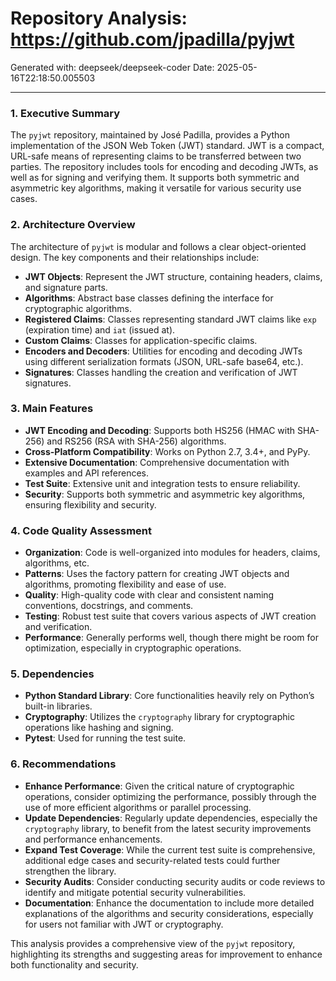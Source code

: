 # Repository Analysis: https://github.com/jpadilla/pyjwt

Generated with: deepseek/deepseek-coder
Date: 2025-05-16T22:18:50.005503

---

 ### 1. Executive Summary
The `pyjwt` repository, maintained by José Padilla, provides a Python implementation of the JSON Web Token (JWT) standard. JWT is a compact, URL-safe means of representing claims to be transferred between two parties. The repository includes tools for encoding and decoding JWTs, as well as for signing and verifying them. It supports both symmetric and asymmetric key algorithms, making it versatile for various security use cases.

### 2. Architecture Overview
The architecture of `pyjwt` is modular and follows a clear object-oriented design. The key components and their relationships include:
- **JWT Objects**: Represent the JWT structure, containing headers, claims, and signature parts.
- **Algorithms**: Abstract base classes defining the interface for cryptographic algorithms.
- **Registered Claims**: Classes representing standard JWT claims like `exp` (expiration time) and `iat` (issued at).
- **Custom Claims**: Classes for application-specific claims.
- **Encoders and Decoders**: Utilities for encoding and decoding JWTs using different serialization formats (JSON, URL-safe base64, etc.).
- **Signatures**: Classes handling the creation and verification of JWT signatures.

### 3. Main Features
- **JWT Encoding and Decoding**: Supports both HS256 (HMAC with SHA-256) and RS256 (RSA with SHA-256) algorithms.
- **Cross-Platform Compatibility**: Works on Python 2.7, 3.4+, and PyPy.
- **Extensive Documentation**: Comprehensive documentation with examples and API references.
- **Test Suite**: Extensive unit and integration tests to ensure reliability.
- **Security**: Supports both symmetric and asymmetric key algorithms, ensuring flexibility and security.

### 4. Code Quality Assessment
- **Organization**: Code is well-organized into modules for headers, claims, algorithms, etc.
- **Patterns**: Uses the factory pattern for creating JWT objects and algorithms, promoting flexibility and ease of use.
- **Quality**: High-quality code with clear and consistent naming conventions, docstrings, and comments.
- **Testing**: Robust test suite that covers various aspects of JWT creation and verification.
- **Performance**: Generally performs well, though there might be room for optimization, especially in cryptographic operations.

### 5. Dependencies
- **Python Standard Library**: Core functionalities heavily rely on Python’s built-in libraries.
- **Cryptography**: Utilizes the `cryptography` library for cryptographic operations like hashing and signing.
- **Pytest**: Used for running the test suite.

### 6. Recommendations
- **Enhance Performance**: Given the critical nature of cryptographic operations, consider optimizing the performance, possibly through the use of more efficient algorithms or parallel processing.
- **Update Dependencies**: Regularly update dependencies, especially the `cryptography` library, to benefit from the latest security improvements and performance enhancements.
- **Expand Test Coverage**: While the current test suite is comprehensive, additional edge cases and security-related tests could further strengthen the library.
- **Security Audits**: Consider conducting security audits or code reviews to identify and mitigate potential security vulnerabilities.
- **Documentation**: Enhance the documentation to include more detailed explanations of the algorithms and security considerations, especially for users not familiar with JWT or cryptography.

This analysis provides a comprehensive view of the `pyjwt` repository, highlighting its strengths and suggesting areas for improvement to enhance both functionality and security.
